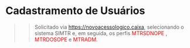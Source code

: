 # Cadastramento de Usuários







>> Solicitado via <span style="color:blue">https://novoacessologico.caixa</span>, selecionando o sistema SIMTR e, em seguida, os perfis <span style="color:red">MTRSDNOPE</span> , <span style="color:red">MTRDOSOPE</span> e <span style="color:red">MTRADM</span>.



 